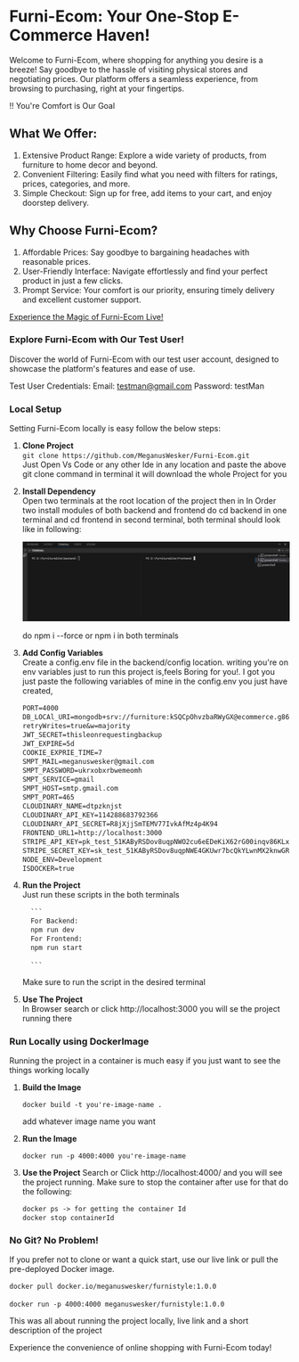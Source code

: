 # Furni-Ecom: Your One-Stop E-Commerce Haven!

Welcome to Furni-Ecom, where shopping for anything you desire is a breeze! Say goodbye to the hassle of visiting physical stores and negotiating prices. Our platform offers a seamless experience, from browsing to purchasing, right at your fingertips.

!! You're Comfort is Our Goal

## What We Offer:

1. Extensive Product Range: Explore a wide variety of products, from furniture to home decor and beyond.
2. Convenient Filtering: Easily find what you need with filters for ratings, prices, categories, and more.
3. Simple Checkout: Sign up for free, add items to your cart, and enjoy doorstep delivery.

## Why Choose Furni-Ecom?

1. Affordable Prices: Say goodbye to bargaining headaches with reasonable prices.
2. User-Friendly Interface: Navigate effortlessly and find your perfect product in just a few clicks.
3. Prompt Service: Your comfort is our priority, ensuring timely delivery and excellent customer support.

[Experience the Magic of Furni-Ecom Live!](https://furniture-site-frontend.vercel.app/)

### Explore Furni-Ecom with Our Test User!

Discover the world of Furni-Ecom with our test user account, designed to showcase the platform's features and ease of use.

Test User Credentials:
Email: testman@gmail.com
Password: testMan

### Local Setup

Setting Furni-Ecom locally is easy follow the below steps:

1.  **Clone Project** <br>
    `git clone https://github.com/MeganusWesker/Furni-Ecom.git` <br> Just Open Vs Code or any other Ide in any location and paste the above git clone command in terminal it will
    download the whole Project for you
2.  **Install Dependency**<br>
    Open two terminals at the root location of the project then in In Order two install modules of both backend and frontend do cd backend in one terminal and cd frontend in second terminal, both terminal should look like in following:

    ![alt text](image.png)

    do npm i --force or npm i in both terminals

3.  **Add Config Variables**<br>
    Create a config.env file in the backend/config location. writing you're on env variables just to run this project is,feels Boring for you!. I got you just paste the following variables of mine in the config.env you just have created,
    <br>

    ```
    PORT=4000
    DB_LOCAl_URI=mongodb+srv://furniture:kSQCpOhvzbaRWyGX@ecommerce.g86ki.mongodb.net/furniture?retryWrites=true&w=majority
    JWT_SECRET=thisleonrequestingbackup
    JWT_EXPIRE=5d
    COOKIE_EXPRIE_TIME=7
    SMPT_MAIL=meganuswesker@gmail.com
    SMPT_PASSWORD=ukrxobxrbwemeomh
    SMPT_SERVICE=gmail
    SMPT_HOST=smtp.gmail.com
    SMPT_PORT=465
    CLOUDINARY_NAME=dtpzknjst
    CLOUDINARY_API_KEY=114288683792366
    CLOUDINARY_API_SECRET=R8jXjjSmTEMV77IvkAfMz4p4K94
    FRONTEND_URL1=http://localhost:3000
    STRIPE_API_KEY=pk_test_51KAByRSDov8uqpNWO2cu6eEDeKiX62rG00inqv86KLxua7VRpK7p738ZEP5jjIQz572Gn520Bb30kgiurHuVKDB800jryFLMLR
    STRIPE_SECRET_KEY=sk_test_51KAByRSDov8uqpNWE4GKUwr7bcQkYLwnMX2knwGRY29lofktwPilJT4f2hM0AbFMjNXYkaV98SS9SlKbOF77Svqj002FgrHvJH
    NODE_ENV=Development
    ISDOCKER=true
    ```

4.  **Run the Project** <br>
    Just run these scripts in the both terminals

          ```
          For Backend:
          npm run dev
          For Frontend:
          npm run start

          ```

    Make sure to run the script in the desired terminal

5.  **Use The Project** <br>
    In Browser search or click http://localhost:3000 you will se the project running there

### Run Locally using DockerImage

Running the project in a container is much easy if you just want to see the things working locally

1. **Build the Image**

   ```
   docker build -t you're-image-name .
   ```

   add whatever image name you want

2. **Run the Image**

   ```
   docker run -p 4000:4000 you're-image-name
   ```

3. **Use the Project**
   Search or Click http://localhost:4000/ and you will see the project running. Make sure to stop the container after use for that do the following:

   ```
   docker ps -> for getting the container Id
   docker stop containerId
   ```

### No Git? No Problem!

If you prefer not to clone or want a quick start, use our live link or pull the pre-deployed Docker image.

```
docker pull docker.io/meganuswesker/furnistyle:1.0.0

docker run -p 4000:4000 meganuswesker/furnistyle:1.0.0
```

This was all about running the project locally, live link and a short description of the project

Experience the convenience of online shopping with Furni-Ecom today!
